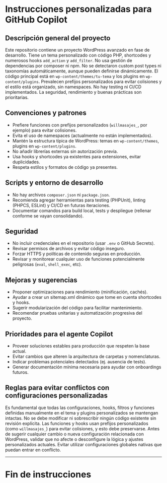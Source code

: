 # Instrucciones personalizadas para GitHub Copilot

## Descripción general del proyecto
Este repositorio contiene un proyecto WordPress avanzado en fase de desarrollo. Tiene un tema personalizado con código PHP, shortcodes y numerosos hooks `add_action` y `add_filter`. No usa gestión de dependencias por composer ni npm. No se detectaron custom post types ni taxonomías automáticamente, aunque pueden definirse dinámicamente. El código principal está en `wp-content/themes/tu-tema` y los plugins en `wp-content/plugins`. Prevalecen prefijos personalizados para evitar colisiones y el estilo está organizado, sin namespaces. No hay testing ni CI/CD implementados. La seguridad, rendimiento y buenas prácticas son prioritarias.

## Convenciones y patrones
- Prefiere funciones con prefijos personalizados (`willmasajes_`, por ejemplo) para evitar colisiones.
- Evita el uso de namespaces (actualmente no están implementados).
- Mantén la estructura típica de WordPress: temas en `wp-content/themes`, plugins en `wp-content/plugins`.
- No añadir librerías externas sin autorización previa.
- Usa hooks y shortcodes ya existentes para extensiones, evitar duplicidades.
- Respeta estilos y formatos de código ya presentes.

## Scripts y entorno de desarrollo
- No hay archivos `composer.json` ni `package.json`.
- Recomienda agregar herramientas para testing (PHPUnit), linting (PHPCS, ESLint) y CI/CD en futuras iteraciones.
- Documentar comandos para build local, tests y despliegue (rellenar conforme se vayan consolidando).

## Seguridad
- No incluir credenciales en el repositorio (usar `.env` o GitHub Secrets).
- Revisar permisos de archivos y evitar código inseguro.
- Forzar HTTPS y políticas de contenido seguras en producción.
- Revisar y monitorear cualquier uso de funciones potencialmente peligrosas (`eval`, `shell_exec`, etc).

## Mejoras y sugerencias
- Proponer optimizaciones para rendimiento (minificación, cachés).
- Ayudar a crear un sitemap.xml dinámico que tome en cuenta shortcodes y hooks.
- Sugerir modularización del código para facilitar mantenimiento.
- Recomendar pruebas unitarias y automatización progresiva del proyecto.

## Prioridades para el agente Copilot
- Proveer soluciones estables para producción que respeten la base actual.
- Evitar cambios que alteren la arquitectura de carpetas y nomenclaturas.
- Indicar problemas potenciales detectados (ej. ausencia de tests).
- Generar documentación mínima necesaria para ayudar con onboardings futuros.

## Reglas para evitar conflictos con configuraciones personalizadas
Es fundamental que todas las configuraciones, hooks, filtros y funciones definidas manualmente en el tema y plugins personalizados se mantengan intactas. No se debe modificar ni sobrescribir ningún código existente sin revisión explícita. Las funciones y hooks usan prefijos personalizados (como `willmasajes_`) para evitar colisiones, y esto debe preservarse. Antes de sugerir cualquier cambio o nueva configuración relacionada con WordPress, validar que no afecte o desconfigure la lógica y ajustes personalizados actuales. Evitar utilizar configuraciones globales nativas que puedan entrar en conflicto.


---

# Fin de instrucciones
